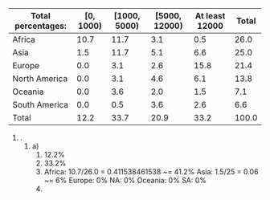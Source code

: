 

| Total percentages: | \[0, 1000)    | \[1000, 5000) | \[5000, 12000) | At least 12000 | Total |
| ------------- | ------------- | -------------- | -------------- | ----- | ----- |
| Africa        | 10.7          | 11.7           | 3.1            | 0.5   | 26.0  |
| Asia          | 1.5           | 11.7           | 5.1            | 6.6   | 25.0  |
| Europe        | 0.0           | 3.1            | 2.6            | 15.8  | 21.4  |
| North America | 0.0           | 3.1            | 4.6            | 6.1   | 13.8  |
| Oceania       | 0.0           | 3.6            | 2.0            | 1.5   | 7.1   |
| South America | 0.0           | 0.5            | 3.6            | 2.6   | 6.6   |
| Total         | 12.2          | 33.7           | 20.9           | 33.2  | 100.0 |

1. .
	1. a)
		1. 12.2%
		2. 33.2%
		3. 
			Africa: 10.7/26.0 = 0.411538461538 ~= 41.2%
			Asia: 1.5/25 = 0.06 ~= 6%
			Europe: 0%
			NA: 0%
			Oceania: 0%
			SA: 0%
		4. 